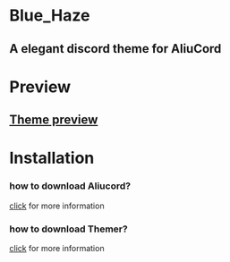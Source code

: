 # Blue_Haze

## A elegant discord theme for AliuCord





# Preview

## [Theme preview]()



# Installation
### how to download Aliucord?
 [click](https://github.com/Aliucord/Aliucord) for more information





### how to download Themer?

[click](https://github.com/Vendicated/AliucordPlugins/tree/main/Themer) for more information
